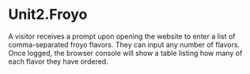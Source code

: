 # Unit2.Froyo

A visitor receives a prompt upon opening the website to enter a list of comma-separated froyo flavors. 
They can input any number of flavors. 
Once logged, the browser console will show a table listing how many of each flavor they have ordered.

